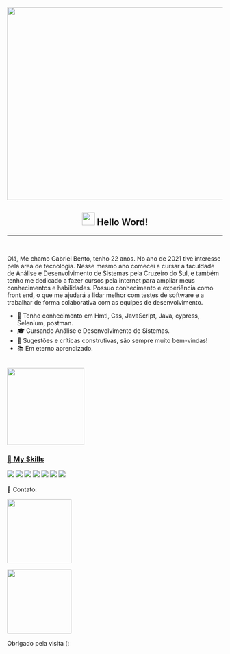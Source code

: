  
 <div align="center">
  <img src="https://media.giphy.com/media/piFGZ3Vxk2NHOAPgE3/giphy.gif"  width="750" height="450" />
<h2 align="center">  <img src="https://media.giphy.com/media/hvRJCLFzcasrR4ia7z/giphy.gif"  width="30px"> Hello Word! </h2>
 </div>
 
<hr>
 
 </div><br />
 
Olá, Me chamo Gabriel Bento, tenho 22 anos. No ano de 2021 tive interesse pela área de tecnologia. Nesse mesmo ano comecei a cursar a faculdade de Análise e Desenvolvimento de Sistemas pela Cruzeiro do Sul, e também tenho me dedicado a fazer cursos pela internet para ampliar meus conhecimentos e habilidades. Possuo conhecimento e experiência como front end, o que me ajudará a lidar melhor com testes de software e a trabalhar de forma colaborativa com as equipes de desenvolvimento.

*  🌱 Tenho conhecimento em Hmtl, Css, JavaScript, Java, cypress, Selenium, postman.
*  🎓 Cursando Análise e Desenvolvimento de Sistemas.
*  💬 Sugestões e críticas construtivas, são sempre muito bem-vindas!
*  📚 Em eterno aprendizado.

 </div> <br />


  <a href="https://github.com/GabrielBento299">
  <img height="180em" src="https://github-readme-stats.vercel.app/api/top-langs/?username=GabrielBento299&layout=compact&langs_count=7&theme=gruvbox"/>
  </div>  <br />
  
 ###  🚀 My Skills  <br />

<div>
  	 <img src="https://img.shields.io/badge/HTML5-E34F26?style=for-the-badge&logo=html5&logoColor=white"></a>
  	 <img src="https://img.shields.io/badge/CSS3-1572B6?style=for-the-badge&logo=css3&logoColor=white"></a>
    <img src="https://img.shields.io/badge/JavaScript-323330?style=for-the-badge&logo=javascript&logoColor=F7DF1E"></a>
    <img src="https://img.shields.io/badge/React-20232A?style=for-the-badge&logo=react&logoColor=61DAFB"></a>
    <img src="https://img.shields.io/badge/-cypress-%23E5E5E5?style=for-the-badge&logo=cypress&logoColor=058a5e">
    <img src="https://img.shields.io/badge/Postman-FF6C37?style=for-the-badge&logo=postman&logoColor=white">
    <img src="https://img.shields.io/badge/Git-E34F26?style=for-the-badge&logo=git&logoColor=white"></a>
 </div>  <br 
 
### 📱 Contato:  <br />

  <a href="https://my-portifolio-flax.vercel.app/" target="_blank"><img src="https://img.shields.io/badge/Portfolio-%23000000.svg?style=for-the-badge&logo=firefox&logoColor=#FF7139" width="150" target="_blank"></a>
  
  <a href="https://www.linkedin.com/in/santosgabriel299/" target="_blank"><img src="https://img.shields.io/badge/-LinkedIn-%230077B5?style=for-the-  badge&logo=linkedin&logoColor=white" width="150" target="_blank"></a>

 Obrigado pela visita (:





